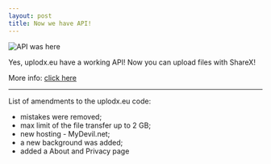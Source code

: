 ```yaml
---
layout: post
title: Now we have API!
---
```

![API was here](http://uplodx.eu/f/2U)

Yes, uplodx.eu have a working API! Now you can upload files with ShareX!

More info: [click here](http://uplodx.eu/api)

---
List of amendments to the uplodx.eu code:
+ mistakes were removed;
+ max limit of the file transfer up to 2 GB;
+ new hosting - MyDevil.net;
+ a new background was added;
+ added a About and Privacy page
